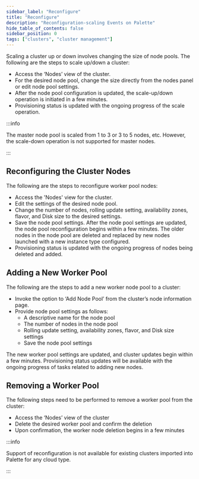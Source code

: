 ```yaml
---
sidebar_label: "Reconfigure"
title: "Reconfigure"
description: "Reconfiguration-scaling Events on Palette"
hide_table_of_contents: false
sidebar_position: 0
tags: ["clusters", "cluster management"]
---
```


Scaling a cluster up or down involves changing the size of node pools. The following are the steps to scale up/down a
cluster:

- Access the ‘Nodes’ view of the cluster.
- For the desired node pool, change the size directly from the nodes panel or edit node pool settings.
- After the node pool configuration is updated, the scale-up/down operation is initiated in a few minutes.
- Provisioning status is updated with the ongoing progress of the scale operation.

:::info

The master node pool is scaled from 1 to 3 or 3 to 5 nodes, etc. However, the scale-down operation is not supported for
master nodes.

:::

## Reconfiguring the Cluster Nodes

The following are the steps to reconfigure worker pool nodes:

- Access the 'Nodes' view for the cluster.
- Edit the settings of the desired node pool.
- Change the number of nodes, rolling update setting, availability zones, flavor, and Disk size to the desired settings.
- Save the node pool settings. After the node pool settings are updated, the node pool reconfiguration begins within a
  few minutes. The older nodes in the node pool are deleted and replaced by new nodes launched with a new instance type
  configured.
- Provisioning status is updated with the ongoing progress of nodes being deleted and added.

## Adding a New Worker Pool

The following are the steps to add a new worker node pool to a cluster:

- Invoke the option to ‘Add Node Pool’ from the cluster’s node information page.
- Provide node pool settings as follows:
  - A descriptive name for the node pool
  - The number of nodes in the node pool
  - Rolling update setting, availability zones, flavor, and Disk size settings
  - Save the node pool settings

The new worker pool settings are updated, and cluster updates begin within a few minutes. Provisioning status updates
will be available with the ongoing progress of tasks related to adding new nodes.

## Removing a Worker Pool

The following steps need to be performed to remove a worker pool from the cluster:

- Access the ‘Nodes’ view of the cluster
- Delete the desired worker pool and confirm the deletion
- Upon confirmation, the worker node deletion begins in a few minutes

:::info

Support of reconfiguration is not available for existing clusters imported into Palette for any cloud type.

:::
